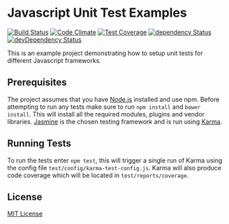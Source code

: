 # Javascript Unit Test Examples
[![Build Status](https://travis-ci.org/chriskevin/javascript-unittest-examples.svg?branch=master)](https://travis-ci.org/chriskevin/javascript-unittest-examples)
[![Code Climate](https://codeclimate.com/github/chriskevin/javascript-unittest-examples/badges/gpa.svg)](https://codeclimate.com/github/chriskevin/javascript-unittest-examples)
[![Test Coverage](https://codeclimate.com/github/chriskevin/javascript-unittest-examples/badges/coverage.svg)](https://codeclimate.com/github/chriskevin/javascript-unittest-examples/coverage)
[![dependency Status](https://david-dm.org/chriskevin/javascript-unittest-examples.svg)](https://david-dm.org/chriskevin/javascript-unittest-examples)
[![devDependency Status](https://david-dm.org/chriskevin/javascript-unittest-examples/dev-status.svg)](https://david-dm.org/chriskevin/javascript-unittest-examples#info=devDependencies)

This is an example project demonstrating how to setup unit tests for different Javascript frameworks.

## Prerequisites
The project assumes that you have [Node.js](https://nodejs.org/en/) installed and use npm.
Before attempting to run any tests make sure to run `npm install` and `bower install`. This will install all the required modules, plugins and vendor libraries.
[Jasmine](http://jasmine.github.io/) is the chosen testing framework and is run using [Karma](http://karma-runner.github.io/).

## Running Tests
To run the tests enter `npm test`, this will trigger a single run of Karma using the config file `test/config/karma-test-config.js`.
Karma will also produce code coverage which will be located in `test/reports/coverage`.

## License
[MIT License](https://github.com/chriskevin/javascript-unittest-examples/blob/master/LICENSE)
